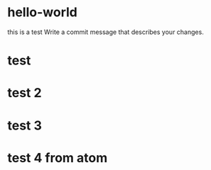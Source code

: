 # hello-world
this is a test
Write a commit message that describes your changes.
# test
# test 2
# test 3
# test 4 from atom
